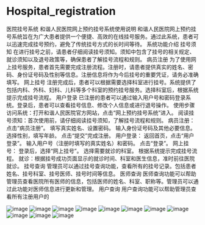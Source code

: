 # Hospital_registration
医院挂号系统
和谐人民医院网上预约挂号系统使用说明
和谐人民医院网上预约挂号系统旨在为广大患者提供一个便捷、高效的在线挂号服务。通过此系统，患者可以迅速完成挂号预约，避免了传统挂号方式的长时间等待。
系统功能介绍
挂号须知
在进行挂号之前，请患者仔细阅读挂号须知。须知中包含了挂号的相关规定、就诊须知以及退号政策等，确保患者了解挂号流程和规则。
病员注册
为了使用网上挂号服务，患者首先需要完成注册流程。注册时，请患者提供真实的姓名、密码、身份证号码及性别等信息。注册信息将作为今后挂号的重要凭证，请务必准确填写。
网上挂号
注册完成后，患者可以根据需要选择科室进行挂号。系统提供了包括内科、外科、妇科、儿科等多个科室的预约挂号服务。选择科室后，根据系统提示完成挂号流程。
用户登录
已注册的患者可以通过输入用户号和密码登录系统。登录后，患者可以查看挂号信息、修改个人信息或进行退号操作。
使用步骤
访问系统：打开和谐人民医院官方网站，点击“网上预约挂号系统”进入。
阅读挂号须知：首次使用前，请仔细阅读挂号须知，了解挂号流程和规则。
病员注册：
点击“病员注册”。
填写真实姓名、设置密码。
输入身份证号码及其他必要信息。
选择性别，填写年龄。
点击“提交”完成注册。
用户登录：
返回首页，点击“用户登录”。
输入用户号（注册时填写的真实姓名）和密码。
点击“登录”。
网上挂号：
登录后，选择“网上挂号”。
选择需要就诊的科室。
根据系统提示完成挂号流程。
就诊：根据挂号成功页面显示的就诊时间、科室和医生信息，准时前往医院就诊。
挂号查询
管理员可以通过挂号查询功能，查看所有的挂号记录。包括患者姓名、挂号科室、挂号医师、挂号时间等信息。
医师查询
医师查询功能可以帮助管理员查看医院所有医师的信息，包括医师的姓名、科室、职称等。管理员可以通过此功能对医师信息进行更新和管理。
用户查询
用户查询功能可以帮助管理员查看所有注册用户的

![image](https://github.com/wwwguoguo520com/Hospital_registration/assets/26089473/d12a6602-4a67-4c50-921f-182d9c4ab0a4)
![image](https://github.com/wwwguoguo520com/Hospital_registration/assets/26089473/a1c9d0e1-4a98-4ff3-ae4b-8c3dd3fe8e12)
![image](https://github.com/wwwguoguo520com/Hospital_registration/assets/26089473/375efa72-b4a3-4b62-9401-81745dcea86c)
![image](https://github.com/wwwguoguo520com/Hospital_registration/assets/26089473/4d687a8b-9532-4953-9fb2-e0cc5abef69c)
![image](https://github.com/wwwguoguo520com/Hospital_registration/assets/26089473/29ab9d6f-7519-4988-994f-bcb493a222ef)
![image](https://github.com/wwwguoguo520com/Hospital_registration/assets/26089473/a7294323-4a6e-4aeb-8de8-39574b27dfc3)
![image](https://github.com/wwwguoguo520com/Hospital_registration/assets/26089473/f5a8c00a-d921-4802-ad64-46324a4a98f4)
![image](https://github.com/wwwguoguo520com/Hospital_registration/assets/26089473/5d3858f5-d210-4e70-a238-fb188fca27b2)
![image](https://github.com/wwwguoguo520com/Hospital_registration/assets/26089473/54e42aed-6f86-4478-a0a9-839c2cb53dba)
![image](https://github.com/wwwguoguo520com/Hospital_registration/assets/26089473/d5a8adc5-6f12-42b6-9b3b-e1df04d896eb)
![image](https://github.com/wwwguoguo520com/Hospital_registration/assets/26089473/c7647058-5770-443d-899d-050aec81f0a5)

